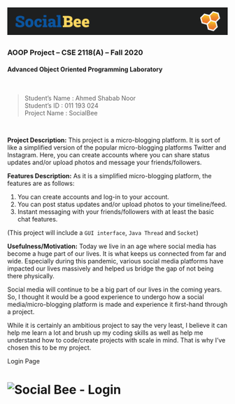 # ![Social Bee](resources/sb-header.png)

### AOOP Project – CSE 2118(A) – Fall 2020 
#### Advanced Object Oriented Programming Laboratory
<br>

> Student’s Name	: Ahmed Shabab Noor <br>
> Student’s ID		: 011 193 024 <br>
> Project Name	: SocialBee <br>

<br>

**Project Description:** This project is a micro-blogging platform. It is sort of like a simplified version of the popular micro-blogging platforms Twitter and Instagram.
Here, you can create accounts where you can share status updates and/or upload photos and message your friends/followers.

**Features Description:** As it is a simplified micro-blogging platform, the features are as follows:
1.	You can create accounts and log-in to your account.
2.	You can post status updates and/or upload photos to your timeline/feed.
3.	Instant messaging with your friends/followers with at least the basic chat features.

(This project will include a `GUI interface`, `Java Thread` and `Socket`)

**Usefulness/Motivation:** Today we live in an age where social media has become a huge part of our lives. It is what keeps us connected from far and wide. Especially during this pandemic, various social media platforms have impacted our lives massively and helped us bridge the gap of not being there physically.

Social media will continue to be a big part of our lives in the coming years. So, I thought it would be a good experience to undergo how a social media/micro-blogging platform is made and experience it first-hand through a project.

While it is certainly an ambitious project to say the very least, I believe it can help me learn a lot and brush up my coding skills as well as help me understand how to code/create projects with scale in mind. That is why I’ve chosen this to be my project. 

Login Page
# ![Social Bee - Login](resources/Login-Page.png)

